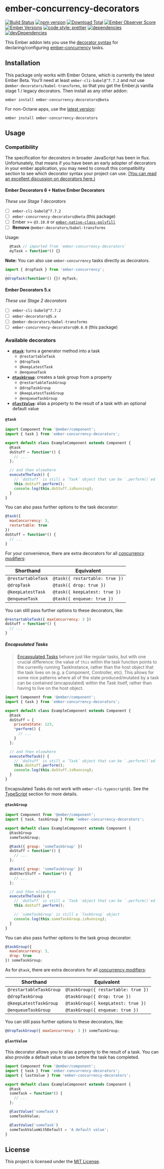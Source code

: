 # ember-concurrency-decorators

[![Build Status](https://travis-ci.org/machty/ember-concurrency-decorators.svg)](https://travis-ci.org/machty/ember-concurrency-decorators)
[![npm version](https://badge.fury.io/js/ember-concurrency-decorators.svg)](http://badge.fury.io/js/ember-concurrency-decorators)
[![Download Total](https://img.shields.io/npm/dt/ember-concurrency-decorators.svg)](http://badge.fury.io/js/ember-concurrency-decorators)
[![Ember Observer Score](https://emberobserver.com/badges/ember-concurrency-decorators.svg)](https://emberobserver.com/addons/ember-concurrency-decorators)
[![Ember Versions](https://img.shields.io/badge/Ember.js%20Versions-%5E2.12%20%7C%7C%20%5E3.0-brightgreen.svg)](https://travis-ci.org/machty/ember-concurrency-decorators)
[![code style: prettier](https://img.shields.io/badge/code_style-prettier-ff69b4.svg)](https://github.com/prettier/prettier)
[![dependencies](https://img.shields.io/david/machty/ember-concurrency-decorators.svg)](https://david-dm.org/machty/ember-concurrency-decorators)
[![devDependencies](https://img.shields.io/david/dev/machty/ember-concurrency-decorators.svg)](https://david-dm.org/machty/ember-concurrency-decorators)

This Ember addon lets you use the
[decorator syntax](https://github.com/tc39/proposal-decorators)
for declaring/configuring
[ember-concurrency](https://ember-concurrency.com) tasks.

## Installation

This package only works with Ember Octane, which is currently the latest Ember
Beta. You'll need at least `ember-cli-babel@^7.7.2` and _not_ use
`@ember-decorators/babel-transforms`, so that you get the Ember.js vanilla
stage 1 / legacy decorators.
Then install as any other addon:

```
ember install ember-concurrency-decorators@beta
```

For non-Octane apps, use the [latest version](https://github.com/machty/ember-concurrency-decorators/tree/v0.6.0):

```
ember install ember-concurrency-decorators
```

## Usage

### Compatibility
The specification for decorators in broader JavaScript has been in flux. Unfortunately, that means if you have been an early
adopter of decorators in your ember application, you may need to consult this compatibility section to see which decorator
syntax your project can use. [(You can read an excellent discussion on decorators here.)](https://www.pzuraq.com/coming-soon-in-ember-octane-part-1-native-classes/)

#### Ember Decorators 6 + Native Ember Decorators
_These use Stage 1 decorators_

- [ ] `ember-cli-babel@^7.7.2`
- [ ] `ember-concurrency-decorators@beta` (this package)
- [ ] Ember >= `@3.10.0` or [`ember-native-class-polyfill`](https://github.com/pzuraq/ember-native-class-polyfill)
- [ ] **Remove** `@ember-decorators/babel-transforms`

Usage:
```js
  @task // imported from `ember-concurrency-decorators`
  myTask = function*() {}
```

**Note:** You can also use `ember-concurrency` tasks directly as decorators.
```js
import { dropTask } from 'ember-concurrency';
...
@dropTask(function*() {}) myTask;
```

#### Ember Decorators 5.x
_These use Stage 2 decorators_
- [ ] `ember-cli-babel@^7.7.2`
- [ ] `ember-decorators@5.x`
- [ ] `@ember-decorators/babel-transforms`
- [ ] `ember-concurrency-decorators@0.6.0` (this package)

### Available decorators

- **[`@task`](#task)**: turns a generator method into a task
  - `@restartableTask`
  - `@dropTask`
  - `@keepLatestTask`
  - `@enqueueTask`
- **[`@taskGroup`](#taskgroup)**: creates a task group from a property
  - `@restartableTaskGroup`
  - `@dropTaskGroup`
  - `@keepLatestTaskGroup`
  - `@enqueueTaskGroup`
- **[`@lastValue`](#lastvalue)**: alias a property to the result of a task with an optional default value

#### `@task`

```js
import Component from '@ember/component';
import { task } from 'ember-concurrency-decorators';

export default class ExampleComponent extends Component {
  @task
  doStuff = function*() {
    // ...
  };

  // and then elsewhere
  executeTheTask() {
    // `doStuff` is still a `Task` object that can be `.perform()`ed
    this.doStuff.perform();
    console.log(this.doStuff.isRunning);
  }
}
```

You can also pass further options to the task decorator:

```js
@task({
  maxConcurrency: 3,
  restartable: true
})
doStuff = function*() {
  // ...
}
```

For your convenience, there are extra decorators for all [concurrency modifiers](http://ember-concurrency.com/docs/task-concurrency):

| Shorthand          | Equivalent                     |
| ------------------ | ------------------------------ |
| `@restartableTask` | `@task({ restartable: true })` |
| `@dropTask`        | `@task({ drop: true })`        |
| `@keepLatestTask`  | `@task({ keepLatest: true })`  |
| `@enqueueTask`     | `@task({ enqueue: true })`     |

You can still pass further options to these decorators, like:

```js
@restartableTask({ maxConcurrency: 3 })
doStuff = function*() {
  // ...
}
```

##### Encapsulated Tasks

> [Encapsulated Tasks](http://ember-concurrency.com/docs/encapsulated-task) behave just like regular tasks, but with one crucial difference: the value of `this` within the task function points to the currently running TaskInstance, rather than the host object that the task lives on (e.g. a Component, Controller, etc). This allows for some nice patterns where all of the state produced/mutated by a task can be contained (encapsulated) within the Task itself, rather than having to live on the host object.

```js
import Component from '@ember/component';
import { task } from 'ember-concurrency-decorators';

export default class ExampleComponent extends Component {
  @task
  doStuff = {
    privateState: 123,
    *perform() {
      // ...
    }
  };

  // and then elsewhere
  executeTheTask() {
    // `doStuff` is still a `Task` object that can be `.perform()`ed
    this.doStuff.perform();
    console.log(this.doStuff.isRunning);
  }
}
```

Encapsulated Tasks do not work with `ember-cli-typescript@1`. See the
[TypeScript](#TypeScript) section for more details.

#### `@taskGroup`

```js
import Component from '@ember/component';
import { task, taskGroup } from 'ember-concurrency-decorators';

export default class ExampleComponent extends Component {
  @taskGroup
  someTaskGroup;

  @task({ group: 'someTaskGroup' })
  doStuff = function*() {
    // ...
  };

  @task({ group: 'someTaskGroup' })
  doOtherStuff = function*() {
    // ...
  };

  // and then elsewhere
  executeTheTask() {
    // `doStuff` is still a `Task `object that can be `.perform()`ed
    this.doStuff.perform();

    // `someTaskGroup` is still a `TaskGroup` object
    console.log(this.someTaskGroup.isRunning);
  }
}
```

You can also pass further options to the task group decorator:

```js
@taskGroup({
  maxConcurrency: 3,
  drop: true
}) someTaskGroup;
```

As for `@task`, there are extra decorators for all [concurrency modifiers](http://ember-concurrency.com/docs/task-concurrency):

| Shorthand               | Equivalent                          |
| ----------------------- | ----------------------------------- |
| `@restartableTaskGroup` | `@taskGroup({ restartable: true })` |
| `@dropTaskGroup`        | `@taskGroup({ drop: true })`        |
| `@keepLatestTaskGroup`  | `@taskGroup({ keepLatest: true })`  |
| `@enqueueTaskGroup`     | `@taskGroup({ enqueue: true })`     |

You can still pass further options to these decorators, like:

```js
@dropTaskGroup({ maxConcurrency: 3 }) someTaskGroup;
```

#### `@lastValue`

This decorator allows you to alias a property to the result of a task. You can also provide a default value to use before the task has completed.

```js
import Component from '@ember/component';
import { task } from 'ember-concurrency-decorators';
import { lastValue } from 'ember-concurrency-decorators';

export default class ExampleComponent extends Component {
  @task
  someTask = function*() {
    // ...
  };

  @lastValue('someTask')
  someTaskValue;

  @lastValue('someTask')
  someTaskValueWithDefault = 'A default value';
}
```

## License

This project is licensed under the [MIT License](LICENSE.md).
